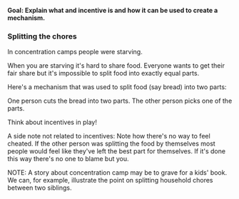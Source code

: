 **Goal: Explain what and incentive is and how it can be used to create a mechanism.**

### Splitting the chores

In concentration camps people were starving.

When you are starving it's hard to share food. Everyone wants to get their fair share but it's impossible to split food into exactly equal parts.

Here's a mechanism that was used to split food (say bread) into two parts:

One person cuts the bread into two parts. The other person picks one of the parts.

Think about incentives in play!

A side note not related to incentives: Note how there's no way to feel cheated. If the other person was splitting the food by themselves most people would feel like they've left the best part for themselves. If it's done this way there's no one to blame but you.

NOTE: A story about concentration camp may be to grave for a kids' book. We can, for example, illustrate the point on splitting household chores between two siblings.
